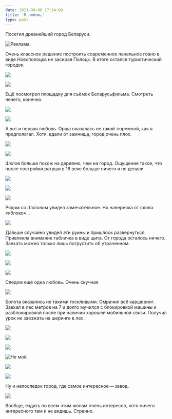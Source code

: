 ```yaml
---
date: 2021-09-06 17:14:09
title: 'Я люблю…'
type: post
---
```


Посетил древнейший город Беларуси.

![Реклама.](IMG_0982.jpg)

Очень классное решение построить современное панельное говно в виде Новополоцка не засирая Полоцк. В
итоге остался туристический городок.

![](IMG_0985.jpg)

![](IMG_0996.jpg)

Ещё посмотрел площадку для съёмок Беларусьфильма. Смотреть нечего, конечно.

![](IMG_1132.jpg)

![](IMG_1133.jpg)

А вот и первая любовь. Орша оказалась не такой тюремной, как я предполагал. Хотя, вдали от замчища,
город очень плох.

![](IMG_1199.jpg)

![](IMG_1200.jpg)

Шклов больше похож на деревню, чем на город. Ощущение такое, что после постройки ратуши в 18 веке
больше ничего и не делали.

![](IMG_1223.jpg)

![](IMG_1220.jpg)

![](IMG_1217.jpg)

Рядом со Шкловом увидел замечательное. Но наверняка от слова «яблоко»…

![](IMG_1233.jpg)

Дальше случайно увидел эти руины и пришлось развернуться. Привлекла внимание табличка в виде щита.
От города осталось ничего. Заехать можно только лишь погрустить об утраченном.

![](IMG_1262.jpg)

![](IMG_1260.jpg)

![](IMG_1280.jpg)

Следом ещё одна любовь. Очень скучная.

![](IMG_1284.jpg)

Болота оказались не такими тоскливыми. Омрачил всё каршеринг. Заехал в лес метров на 7 и долго
мучился с блокировкой машины и разблокировкой после при наличии хорошей мобильной связи. Получил
урок не заезжать на шеринге в лес.

![](IMG_1286.jpg)

![](IMG_1297.jpg)

![](IMG_1298.jpg)

![Не моё.](IMG_1302.jpg)

![](IMG_1303.jpg)

![](IMG_1305.jpg)

Ну и напоследок город, где самое интересное — завод.

![](IMG_1315.jpg)

Вообще, ездить по всем этим жопам очень интересно, хотя ничего интересного там и не видишь. Странно.
